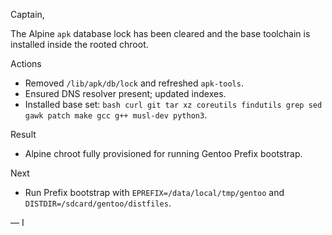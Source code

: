 Captain,

The Alpine `apk` database lock has been cleared and the base toolchain is installed inside the rooted chroot.

Actions
- Removed `/lib/apk/db/lock` and refreshed `apk-tools`.
- Ensured DNS resolver present; updated indexes.
- Installed base set: `bash curl git tar xz coreutils findutils grep sed gawk patch make gcc g++ musl-dev python3`.

Result
- Alpine chroot fully provisioned for running Gentoo Prefix bootstrap.

Next
- Run Prefix bootstrap with `EPREFIX=/data/local/tmp/gentoo` and `DISTDIR=/sdcard/gentoo/distfiles`.

— I

